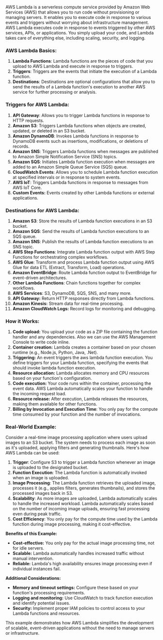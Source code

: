 AWS Lambda is a serverless compute service provided by Amazon Web Services (AWS) that allows you to run code without provisioning or managing servers. It enables you to execute code in response to various events and triggers without worrying about infrastructure management. AWS Lambda executes code in response to events triggered by other AWS services, APIs, or applications. You simply upload your code, and Lambda takes care of everything else, including scaling, security, and logging.

### AWS Lambda Basics:

1. **Lambda Functions**: Lambda functions are the pieces of code that you upload to AWS Lambda and execute in response to triggers.
2. **Triggers**: Triggers are the events that initiate the execution of a Lambda function.
3. **Destinations**: Destinations are optional configurations that allow you to send the results of a Lambda function's execution to another AWS service for further processing or analysis.

### Triggers for AWS Lambda:

1. **API Gateway**: Allows you to trigger Lambda functions in response to HTTP requests.
2. **Amazon S3**: Triggers Lambda functions when objects are created, updated, or deleted in an S3 bucket.
3. **Amazon DynamoDB**: Invokes Lambda functions in response to DynamoDB events such as insertions, modifications, or deletions of records.
4. **Amazon SNS**: Triggers Lambda functions when messages are published to Amazon Simple Notification Service (SNS) topics.
5. **Amazon SQS**: Initiates Lambda function execution when messages are added to an Amazon Simple Queue Service (SQS) queue.
6. **CloudWatch Events**: Allows you to schedule Lambda function execution at specified intervals or in response to system events.
7. **AWS IoT**: Triggers Lambda functions in response to messages from AWS IoT Core.
8. **Custom Events:** Events created by other Lambda functions or external applications.


### Destinations for AWS Lambda:

1. **Amazon S3**: Store the results of Lambda function executions in an S3 bucket.
2. **Amazon SQS**: Send the results of Lambda function executions to an SQS queue.
3. **Amazon SNS**: Publish the results of Lambda function executions to an SNS topic.
4. **AWS Step Functions**: Integrate Lambda function output with AWS Step Functions for orchestrating complex workflows.
5. **AWS Glue**: Transform and process Lambda function output using AWS Glue for data ETL (Extract, Transform, Load) operations.
6. **Amazon EventBridge**: Route Lambda function output to EventBridge for event-driven architectures.
7. **Other Lambda Functions**: Chain functions together for complex workflows.
8. **AWS Services**: S3, DynamoDB, SQS, SNS, and many more.
9. **API Gateway:** Return HTTP responses directly from Lambda functions.
10. **Amazon Kinesis:** Stream data for real-time processing.
11. **Amazon CloudWatch Logs:** Record logs for monitoring and debugging.


### How it Works:

1. **Code upload:** You upload your code as a ZIP file containing the function handler and any dependencies. Also we can use the AWS Management Console to write code inline.
2. **Container creation:** Lambda creates a container based on your chosen runtime (e.g., Node.js, Python, Java, .Net).
3. **Triggering:** An event triggers the aws lambda function execution. You define triggers for your Lambda function, specifying the events that should invoke lambda function execution.
4. **Resource allocation:** Lambda allocates memory and CPU resources based on your function's configuration.
5. **Code execution:** Your code runs within the container, processing the event data. AWS Lambda automatically scales your function to handle the incoming request load.
6. **Resource release:** After execution, Lambda releases the resources, making them available for other functions.
7. **Billing by Invocation and Execution Time**: You only pay for the compute time consumed by your function and the number of invocations.

### Real-World Example:

Consider a real-time image processing application where users upload images to an S3 bucket. The system needs to process each image as soon as it's uploaded, applying filters and generating thumbnails. Here's how AWS Lambda can be used:

1. **Trigger**: Configure S3 to trigger a Lambda function whenever an image is uploaded to the designated bucket.
2. **Function Execution**: The Lambda function is automatically invoked when an image is uploaded.
3. **Image Processing**: The Lambda function retrieves the uploaded image, processes it (e.g., applies filters, generates thumbnails), and stores the processed images back in S3.
4. **Scalability**: As more images are uploaded, Lambda automatically scales to handle the increased workload. Lambda automatically scales based on the number of incoming image uploads, ensuring fast processing even during peak traffic.
5. **Cost Efficiency**: You only pay for the compute time used by the Lambda function during image processing, making it cost-effective.


**Benefits of this Example:**

- **Cost-effective:** You only pay for the actual image processing time, not for idle servers.
- **Scalable:** Lambda automatically handles increased traffic without manual intervention.
- **Reliable:** Lambda's high availability ensures image processing even if individual instances fail.

**Additional Considerations:**

- **Memory and timeout settings:** Configure these based on your function's processing requirements.
- **Logging and monitoring:** Use CloudWatch to track function execution and identify potential issues.
- **Security:** Implement proper IAM policies to control access to your Lambda functions and resources.

This example demonstrates how AWS Lambda simplifies the development of scalable, event-driven applications without the need to manage servers or infrastructure.

